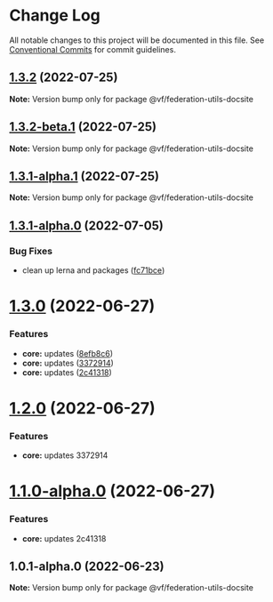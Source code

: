 # Change Log

All notable changes to this project will be documented in this file.
See [Conventional Commits](https://conventionalcommits.org) for commit guidelines.

## [1.3.2](https://vfuk-digital.visualstudio.com/Digital/_git/lib-web-federation-utils/compare/@vf/federation-utils-docsite@1.3.1-alpha.0...@vf/federation-utils-docsite@1.3.2) (2022-07-25)

**Note:** Version bump only for package @vf/federation-utils-docsite





## [1.3.2-beta.1](https://vfuk-digital.visualstudio.com/Digital/_git/lib-web-federation-utils/compare/@vf/federation-utils-docsite@1.3.1-alpha.0...@vf/federation-utils-docsite@1.3.2-beta.1) (2022-07-25)

**Note:** Version bump only for package @vf/federation-utils-docsite





## [1.3.1-alpha.1](https://dev.azure.com/vfuk-digital/Digital/_git/lib-web-federation-utils/compare/@vf/federation-utils-docsite@1.3.1-alpha.0...@vf/federation-utils-docsite@1.3.1-alpha.1) (2022-07-25)

**Note:** Version bump only for package @vf/federation-utils-docsite





## [1.3.1-alpha.0](https://vfuk-digital.visualstudio.com/Digital/_git/lib-web-federation-utils/compare/@vf/federation-utils-docsite@1.3.0...@vf/federation-utils-docsite@1.3.1-alpha.0) (2022-07-05)


### Bug Fixes

* clean up lerna and packages ([fc71bce](https://vfuk-digital.visualstudio.com/Digital/_git/lib-web-federation-utils/commits/fc71bceea2880b9d479d95903c6eea67fc2ee27f))





# [1.3.0](https://vfuk-digital.visualstudio.com/Digital/_git/lib-web-federation-utils/compare/@vf/federation-utils-docsite@1.0.1-alpha.0...@vf/federation-utils-docsite@1.3.0) (2022-06-27)


### Features

* **core:** updates ([8efb8c6](https://vfuk-digital.visualstudio.com/Digital/_git/lib-web-federation-utils/commits/8efb8c677d8ae781f4d6fe858223952749a49b73))
* **core:** updates ([3372914](https://vfuk-digital.visualstudio.com/Digital/_git/lib-web-federation-utils/commits/3372914eb8059873dae677c1db41418c6c5c9793))
* **core:** updates ([2c41318](https://vfuk-digital.visualstudio.com/Digital/_git/lib-web-federation-utils/commits/2c413188f59c6a09bed731a994e05d814caf84d2))





# [1.2.0](/compare/@vf/federation-utils-docsite@1.1.0-alpha.0...@vf/federation-utils-docsite@1.2.0) (2022-06-27)


### Features

* **core:** updates 3372914





# [1.1.0-alpha.0](/compare/@vf/federation-utils-docsite@1.0.1-alpha.0...@vf/federation-utils-docsite@1.1.0-alpha.0) (2022-06-27)


### Features

* **core:** updates 2c41318





## 1.0.1-alpha.0 (2022-06-23)

**Note:** Version bump only for package @vf/federation-utils-docsite
